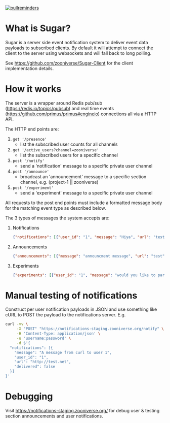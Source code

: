 [![pullreminders](https://pullreminders.com/badge.svg)](https://pullreminders.com?ref=badge)

# What is Sugar?
Sugar is a server side event notification system to deliver event data payloads to subscribed clients.
By default it will attempt to connect the client to the server using websockets and will fall back to long polling.

See https://github.com/zooniverse/Sugar-Client for the client implementation details.

# How it works
The server is a wrapper around Redis pub/sub (https://redis.io/topics/pubsub) and real time events (https://github.com/primus/primus#engineio) connections all via a HTTP API.

The HTTP end points are:
1. `get '/presence'`
   + list the subscribed user counts for all channels
0. `get '/active_users?channel=zooniverse'`
   + list the subscribed users for a specific channel
0. `post '/notify'`
   + send a 'notification' message to a specific private user channel
0. `post '/announce'`
   + broadcast an 'announcement' message to a specific section channel, e.g. (project-1 || zooniverse)
0. `post '/experiment'`
   + send a 'experiment' message to a specific private user channel

All requests to the post end points must include a formatted message body for the matching event type as described below.

The 3 types of messages the system accepts are:
1. Notifications
    ``` JSON
    {"notifications": [{"user_id": "1", "message": "Hiya", "url": "test", "delivered": "false"}]}
    ```
0. Announcements
   ``` JSON
   {"announcements": [{"message": "announcment message", "url": "test", "section": "zooniverse", "delivered": "false"}]}
   ```
0. Experiments
   ``` JSON
   {"experiments": [{"user_id": "1", "message": "would you like to participate?", "url": "test", "delivered": "false"}]}
   ```

# Manual testing of notifications
Construct per user notification payloads in JSON and use something like cURL to POST the payload to the notifications server.
E.g.
``` bash
curl -vv \
     -X "POST" "https://notifications-staging.zooniverse.org/notify" \
     -H 'Content-Type: application/json' \
     -u 'username:password' \
     -d $'{
  "notifications": [{
    "message": "A message from curl to user 1",
    "user_id": "1",
    "url": "http://test.net",
    "delivered": false
  }]
}'
```

# Debugging
Visit https://notifications-staging.zooniverse.org/ for debug user & testing section announcements and user notifications.
